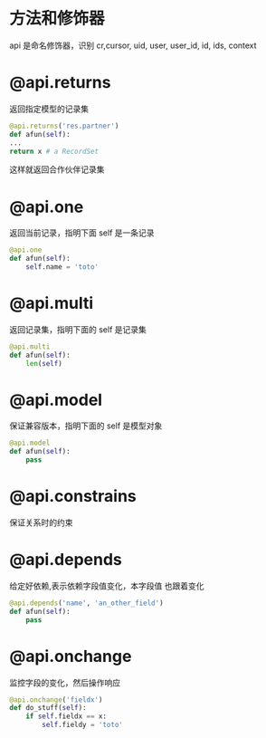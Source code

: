 # 方法和修饰器

api 是命名修饰器，识别 cr,cursor, uid, user, user_id, id, ids, context

# @api.returns
返回指定模型的记录集

```python
@api.returns('res.partner')
def afun(self):
...
return x # a RecordSet
```

这样就返回合作伙伴记录集

# @api.one
返回当前记录，指明下面 self 是一条记录

```python
@api.one
def afun(self):
    self.name = 'toto'
```

# @api.multi
返回记录集，指明下面的 self 是记录集

```python
@api.multi
def afun(self):
    len(self)
```

# @api.model
保证兼容版本，指明下面的 self 是模型对象

```python
@api.model
def afun(self):
    pass
```

# @api.constrains
保证关系时的约束
# @api.depends
给定好依赖,表示依赖字段值变化，本字段值
也跟着变化

```python
@api.depends('name', 'an_other_field')
def afun(self):
    pass
```

# @api.onchange
监控字段的变化，然后操作响应

```python
@api.onchange('fieldx')
def do_stuff(self):
    if self.fieldx == x:
        self.fieldy = 'toto'
```





